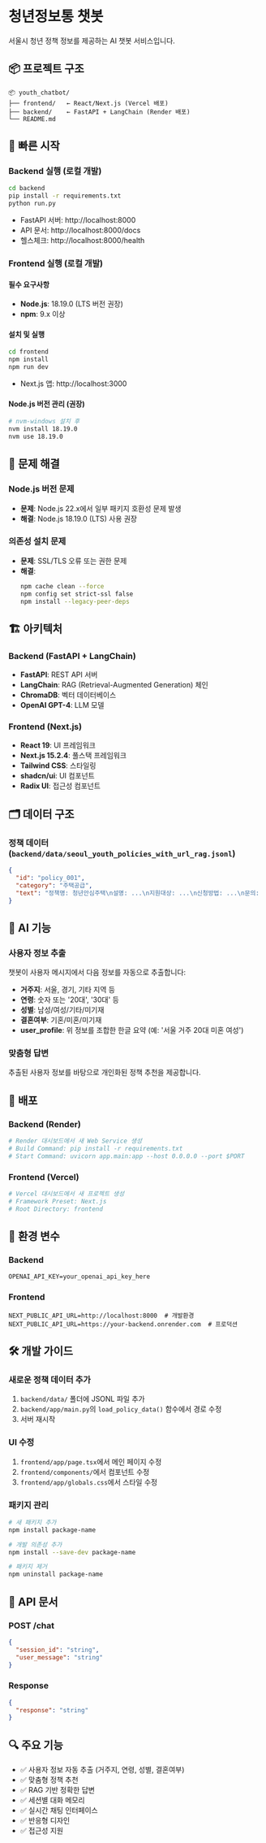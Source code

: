 # 청년정보통 챗봇

서울시 청년 정책 정보를 제공하는 AI 챗봇 서비스입니다.

## 📦 프로젝트 구조

```
📦 youth_chatbot/
├── frontend/   ← React/Next.js (Vercel 배포)
├── backend/    ← FastAPI + LangChain (Render 배포)
└── README.md
```

## 🚀 빠른 시작

### Backend 실행 (로컬 개발)

```bash
cd backend
pip install -r requirements.txt
python run.py
```

- FastAPI 서버: http://localhost:8000
- API 문서: http://localhost:8000/docs
- 헬스체크: http://localhost:8000/health

### Frontend 실행 (로컬 개발)

#### 필수 요구사항
- **Node.js**: 18.19.0 (LTS 버전 권장)
- **npm**: 9.x 이상

#### 설치 및 실행
```bash
cd frontend
npm install
npm run dev
```

- Next.js 앱: http://localhost:3000

#### Node.js 버전 관리 (권장)
```bash
# nvm-windows 설치 후
nvm install 18.19.0
nvm use 18.19.0
```

## 🔧 문제 해결

### Node.js 버전 문제
- **문제**: Node.js 22.x에서 일부 패키지 호환성 문제 발생
- **해결**: Node.js 18.19.0 (LTS) 사용 권장

### 의존성 설치 문제
- **문제**: SSL/TLS 오류 또는 권한 문제
- **해결**: 
  ```bash
  npm cache clean --force
  npm config set strict-ssl false
  npm install --legacy-peer-deps
  ```


## 🏗️ 아키텍처

### Backend (FastAPI + LangChain)
- **FastAPI**: REST API 서버
- **LangChain**: RAG (Retrieval-Augmented Generation) 체인
- **ChromaDB**: 벡터 데이터베이스
- **OpenAI GPT-4**: LLM 모델

### Frontend (Next.js)
- **React 19**: UI 프레임워크
- **Next.js 15.2.4**: 풀스택 프레임워크
- **Tailwind CSS**: 스타일링
- **shadcn/ui**: UI 컴포넌트
- **Radix UI**: 접근성 컴포넌트

## 🗂️ 데이터 구조

### 정책 데이터 (`backend/data/seoul_youth_policies_with_url_rag.jsonl`)
```json
{
  "id": "policy_001",
  "category": "주택공급",
  "text": "정책명: 청년안심주택\n설명: ...\n지원대상: ...\n신청방법: ...\n문의: ...\n관련링크: ..."
}
```

## 🤖 AI 기능

### 사용자 정보 추출
챗봇이 사용자 메시지에서 다음 정보를 자동으로 추출합니다:
- **거주지**: 서울, 경기, 기타 지역 등
- **연령**: 숫자 또는 '20대', '30대' 등
- **성별**: 남성/여성/기타/미기재
- **결혼여부**: 기혼/미혼/미기재
- **user_profile**: 위 정보를 조합한 한글 요약 (예: '서울 거주 20대 미혼 여성')

### 맞춤형 답변
추출된 사용자 정보를 바탕으로 개인화된 정책 추천을 제공합니다.

## 🚀 배포

### Backend (Render)
```bash
# Render 대시보드에서 새 Web Service 생성
# Build Command: pip install -r requirements.txt
# Start Command: uvicorn app.main:app --host 0.0.0.0 --port $PORT
```

### Frontend (Vercel)
```bash
# Vercel 대시보드에서 새 프로젝트 생성
# Framework Preset: Next.js
# Root Directory: frontend
```

## 🔧 환경 변수

### Backend
```env
OPENAI_API_KEY=your_openai_api_key_here
```

### Frontend
```env
NEXT_PUBLIC_API_URL=http://localhost:8000  # 개발환경
NEXT_PUBLIC_API_URL=https://your-backend.onrender.com  # 프로덕션
```

## 🛠️ 개발 가이드

### 새로운 정책 데이터 추가
1. `backend/data/` 폴더에 JSONL 파일 추가
2. `backend/app/main.py`의 `load_policy_data()` 함수에서 경로 수정
3. 서버 재시작

### UI 수정
1. `frontend/app/page.tsx`에서 메인 페이지 수정
2. `frontend/components/`에서 컴포넌트 수정
3. `frontend/app/globals.css`에서 스타일 수정

### 패키지 관리
```bash
# 새 패키지 추가
npm install package-name

# 개발 의존성 추가
npm install --save-dev package-name

# 패키지 제거
npm uninstall package-name
```

## 📝 API 문서

### POST /chat
```json
{
  "session_id": "string",
  "user_message": "string"
}
```

### Response
```json
{
  "response": "string"
}
```

## 🔍 주요 기능
- ✅ 사용자 정보 자동 추출 (거주지, 연령, 성별, 결혼여부)
- ✅ 맞춤형 정책 추천
- ✅ RAG 기반 정확한 답변
- ✅ 세션별 대화 메모리
- ✅ 실시간 채팅 인터페이스
- ✅ 반응형 디자인
- ✅ 접근성 지원

